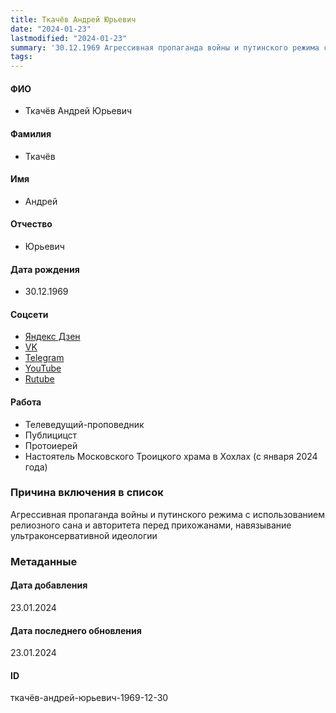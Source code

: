 ```yaml
---
title: Ткачёв Андрей Юрьевич
date: "2024-01-23"
lastmodified: "2024-01-23"
summary: '30.12.1969 Агрессивная пропаганда войны и путинского режима с использованием релиозного сана и авторитета перед прихожанами, навязывание ультраконсервативной идеологии'
tags: 
---
```

<!--# pp2-->
<!--## Фигурант-->
<!--### Личные данные-->
#### ФИО
- Ткачёв Андрей Юрьевич
#### Фамилия
- Ткачёв
#### Имя
- Андрей
#### Отчество
- Юрьевич
#### Дата рождения
- 30.12.1969
#### Соцсети
- [Яндекс Дзен](zen.yandex.ru/id/5eb3bf6b539faf1b27a4473d)
- [VK](vk.com/prot.andreytkachev)
- [Telegram](t.me/videotca_Andrea)
- [YouTube](www.youtube.com/@otec_andreytkachev)
- [Rutube](rutube.ru/channel/23639413)
#### Работа
- Телеведущий-проповедник
- Публицицст
- Протоиерей
- Настоятель Московского Троицкого храма в Хохлах (с января 2024 года)
### Причина включения в список
Агрессивная пропаганда войны и путинского режима с использованием релиозного сана и авторитета перед прихожанами, навязывание ультраконсервативной идеологии
### Метаданные
#### Дата добавления
23.01.2024
#### Дата последнего обновления
23.01.2024
#### ID
ткачёв-андрей-юрьевич-1969-12-30
<!--## END;-->

